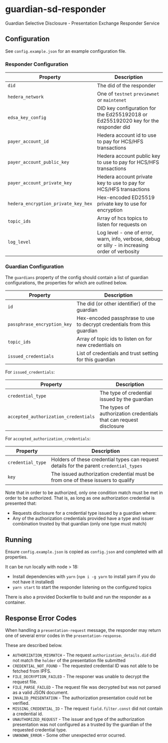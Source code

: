# guardian-sd-responder

Guardian Selective Disclosure - Presentation Exchange Responder Service

## Configuration

See `config.example.json` for an example configuration file.

### Responder Configuration

| Property                            | Description                                                                                      |
| ----------------------------------- | ------------------------------------------------------------------------------------------------ |
| `did`                               | The did of the responder                                                                         |
| `hedera_network`                    | One of `testnet` `previewnet` or `maintenet`                                                     |
| `edsa_key_config`                   | DID key configuration for the Ed255192018 or Ed255192020 key for the responder did               |
| `payer_account_id`                  | Hedera account id to use to pay for HCS/HFS transactions                                         |
| `payer_account_public_key`          | Hedera account public key to use to pay for HCS/HFS transactions                                 |
| `payer_account_private_key`         | Hedera account private key to use to pay for HCS/HFS transactions                                |
| `hedera_encryption_private_key_hex` | Hex-encoded ED25519 private key to use for encryption                                            |
| `topic_ids`                         | Array of hcs topics to listen for requests on                                                    |
| `log_level`                         | Log level - one of error, warn, info, verbose, debug or silly - in increasing order of verbosity |

### Guardian Configuration

The `guardians` property of the config should contain a list of guardian configurations, the properties for which are outlined below.

| Property                    | Description                                                             |
| --------------------------- | ----------------------------------------------------------------------- |
| `id`                        | The did (or other identifier) of the guardian                           |
| `passphrase_encryption_key` | Hex-encoded passphrase to use to decrypt credentials from this guardian |
| `topic_ids`                 | Array of topic ids to listen on for new credentials on                  |
| `issued_credentials`        | List of credentials and trust setting for this guardian                 |

For `issued_credentials`:

| Property                             | Description                                                        |
| ------------------------------------ | ------------------------------------------------------------------ |
| `credential_type`                    | The type of credential issued by the guardian                      |
| `accepted_authorization_credentials` | The types of authorization credentials that can request disclosure |

For `accepted_authorization_credentials`:

| Property          | Description                                                                             |
| ----------------- | --------------------------------------------------------------------------------------- |
| `credential_type` | Holders of these credential types can request details for the parent `credential_types` |
| `key`             | The issued authorization credential must be from one of these issuers to qualify        |

Note that in order to be authorized, only one condition match must be met in order to be authorized. That is, as long as one authorization credential is presented that:

- Requests disclosure for a credential type issued by a guardian where:
- Any of the authorization credentials provided have a type and issuer combination trusted by that guardian (only one type must match)

## Running

Ensure `config.example.json` is copied as `config.json` and completed with all properties.

It can be run locally with node > 18:

- Install dependencies with `yarn` (`npm i -g yarn` to install yarn if you do not have it installed)
- `yarn start` to start the responder listening on the configured topics

There is also a provided Dockerfile to build and run the responder as a container.

## Response Error Codes

When handling a `presentation-request` message, the responder may return one of several error codes in the `presentation-response`.

These are described below.

- `AUTHORIZATION_MISMATCH` - The request `authorization_details.did` did not match the `holder` of the presentation file submitted
- `CREDENTIAL_NOT_FOUND` - The requested credential ID was not able to be fetched from IPFS.
- `FILE_DECRYPTION_FAILED` - The responer was unable to decrypt the request file.
- `FILE_PARSE_FAILED` - The request file was decrypted but was not parsed as a valid JSON document.
- `INVALID_PRESENTATION` - The authorization presentation could not be verified.
- `MISSING_CREDENTIAL_ID` - The request `field.filter.const` did not contain a credential id.
- `UNAUTHORIZED_REQUEST` - The issuer and type of the authorization presentation was not configured as a trusted by the guardian of the requested credential type.
- `UNKNOWN_ERROR` - Some other unexpected error ocurred.
